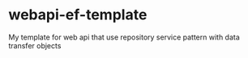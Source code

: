 # webapi-ef-template
My template for web api that use repository service pattern with data transfer objects
